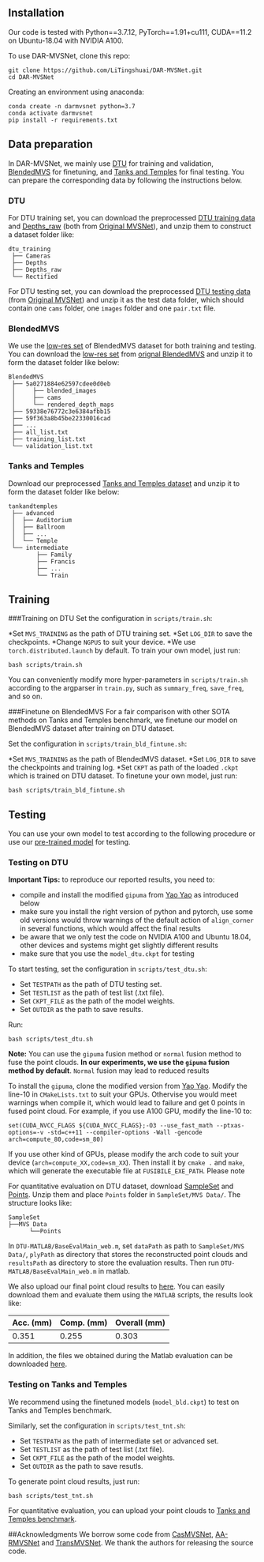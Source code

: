 
## Installation
Our code is tested with Python==3.7.12, PyTorch==1.91+cu111, CUDA==11.2 on Ubuntu-18.04 with NVIDIA A100.

To use DAR-MVSNet, clone this repo:

```
git clone https://github.com/LiTingshuai/DAR-MVSNet.git
cd DAR-MVSNet
```
Creating an environment using anaconda:
```
conda create -n darmvsnet python=3.7
conda activate darmvsnet
pip install -r requirements.txt
```
## Data preparation
In DAR-MVSNet, we mainly use [DTU](https://roboimagedata.compute.dtu.dk/) for training and validation, [BlendedMVS](https://github.com/YoYo000/BlendedMVS/) for finetuning, and [Tanks and Temples](https://www.tanksandtemples.org/) for final testing. You can prepare the corresponding data by following the instructions below.

### DTU
For DTU training set, you can download the preprocessed [DTU training data](https://drive.google.com/file/d/1eDjh-_bxKKnEuz5h-HXS7EDJn59clx6V/view)
 and [Depths_raw](https://virutalbuy-public.oss-cn-hangzhou.aliyuncs.com/share/cascade-stereo/CasMVSNet/dtu_data/dtu_train_hr/Depths_raw.zip)
 (both from [Original MVSNet](https://github.com/YoYo000/MVSNet)), and unzip them to construct a dataset folder like:
```
dtu_training
 ├── Cameras
 ├── Depths
 ├── Depths_raw
 └── Rectified
```
For DTU testing set, you can download the preprocessed [DTU testing data](https://drive.google.com/open?id=135oKPefcPTsdtLRzoDAQtPpHuoIrpRI_) (from [Original MVSNet](https://github.com/YoYo000/MVSNet)) and unzip it as the test data folder, which should contain one ``cams`` folder, one ``images`` folder and one ``pair.txt`` file.

###   BlendedMVS
We use the [low-res set](https://1drv.ms/u/s!Ag8Dbz2Aqc81gVDgxb8MDGgoV74S?e=hJKlvV) of BlendedMVS dataset for both training and testing. You can download the [low-res set](https://1drv.ms/u/s!Ag8Dbz2Aqc81gVDgxb8MDGgoV74S?e=hJKlvV) from [orignal BlendedMVS](https://github.com/YoYo000/BlendedMVS) and unzip it to form the dataset folder like below:

```
BlendedMVS
 ├── 5a0271884e62597cdee0d0eb
 │     ├── blended_images
 │     ├── cams
 │     └── rendered_depth_maps
 ├── 59338e76772c3e6384afbb15
 ├── 59f363a8b45be22330016cad
 ├── ...
 ├── all_list.txt
 ├── training_list.txt
 └── validation_list.txt
```

###   Tanks and Temples
Download our preprocessed [Tanks and Temples dataset](https://drive.google.com/file/d/1IHG5GCJK1pDVhDtTHFS3sY-ePaK75Qzg/view?usp=sharing) and unzip it to form the dataset folder like below:
```
tankandtemples
 ├── advanced
 │  ├── Auditorium
 │  ├── Ballroom
 │  ├── ...
 │  └── Temple
 └── intermediate
        ├── Family
        ├── Francis
        ├── ...
        └── Train
```
## Training 
###Training on DTU
Set the configuration in `scripts/train.sh`:

*Set `MVS_TRAINING` as the path of DTU training set.
*Set `LOG_DIR` to save the checkpoints.
*Change `NGPUS` to suit your device.
*We use `torch.distributed.launch` by default.
To train your own model, just run:
```
bash scripts/train.sh
```
You can conveniently modify more hyper-parameters in `scripts/train.sh` according to the argparser in `train.py`, such as `summary_freq`, `save_freq`, and so on.

###Finetune on BlendedMVS
For a fair comparison with other SOTA methods on Tanks and Temples benchmark, we finetune our model on BlendedMVS dataset after training on DTU dataset.

Set the configuration in `scripts/train_bld_fintune.sh`:

*Set `MVS_TRAINING` as the path of BlendedMVS dataset.
*Set `LOG_DIR` to save the checkpoints and training log.
*Set `CKPT` as path of the loaded `.ckpt` which is trained on DTU dataset.
To finetune your own model, just run:
```
bash scripts/train_bld_fintune.sh
```
## Testing
You can use your own model to test according to the following procedure or use our [pre-trained model](https://drive.google.com/drive/folders/12dTNW3FuNclKXP7Xlq5nvqneDtdewp9m?usp=sharing) for testing.

###  Testing on DTU

**Important Tips:** to reproduce our reported results, you need to:
* compile and install the modified `gipuma` from [Yao Yao](https://github.com/YoYo000/fusibile) as introduced below
* make sure you install the right version of python and pytorch, use some old versions would throw warnings of the default action of `align_corner` in several functions, which would affect the final results
* be aware that we only test the code on NVIDIA A100 and Ubuntu 18.04, other devices and systems might get slightly different results
* make sure that you use the `model_dtu.ckpt` for testing


To start testing, set the configuration in ``scripts/test_dtu.sh``:
* Set ``TESTPATH`` as the path of DTU testing set.
* Set ``TESTLIST`` as the path of test list (.txt file).
* Set ``CKPT_FILE`` as the path of the model weights.
* Set ``OUTDIR`` as the path to save results.

Run:
```
bash scripts/test_dtu.sh
```
**Note:** You can use the `gipuma` fusion method or `normal` fusion method to fuse the point clouds. **In our experiments, we use the `gipuma` fusion method by default**. `Normal` fusion may lead to reduced results

<!-- The simple instruction for installing and compiling `gipuma` can be found [here](https://github.com/YoYo000/MVSNet#post-processing).  The installed gipuma is a modified version from [Yao Yao](https://github.com/YoYo000/fusibile).-->
To install the `gipuma`, clone the modified version from [Yao Yao](https://github.com/YoYo000/fusibile).
Modify the line-10 in `CMakeLists.txt` to suit your GPUs. Othervise you would meet warnings when compile it, which would lead to failure and get 0 points in fused point cloud. For example, if you use A100 GPU, modify the line-10 to:
```
set(CUDA_NVCC_FLAGS ${CUDA_NVCC_FLAGS};-O3 --use_fast_math --ptxas-options=-v -std=c++11 --compiler-options -Wall -gencode arch=compute_80,code=sm_80)
```
If you use other kind of GPUs, please modify the arch code to suit your device (`arch=compute_XX,code=sm_XX`).
Then install it by `cmake .` and `make`, which will generate the executable file at `FUSIBILE_EXE_PATH`.
Please note 



For quantitative evaluation on DTU dataset, download [SampleSet](http://roboimagedata.compute.dtu.dk/?page_id=36) and [Points](http://roboimagedata.compute.dtu.dk/?page_id=36). Unzip them and place `Points` folder in `SampleSet/MVS Data/`. The structure looks like:
```
SampleSet
├──MVS Data
      └──Points
```
In ``DTU-MATLAB/BaseEvalMain_web.m``, set `dataPath` as path to `SampleSet/MVS Data/`, `plyPath` as directory that stores the reconstructed point clouds and `resultsPath` as directory to store the evaluation results. Then run ``DTU-MATLAB/BaseEvalMain_web.m`` in matlab.

We also upload our final point cloud results to [here](https://drive.google.com/drive/folders/1Pcc3OF_swEhgdhkjeq7YUtUbJAiwWJdJ?usp=sharing). You can easily download them and evaluate them using the `MATLAB` scripts, the results look like:


| Acc. (mm) | Comp. (mm) | Overall (mm) |
|-----------|------------|--------------|
| 0.351     | 0.255      | 0.303        |

In addition, the files we obtained during the Matlab evaluation can be downloaded [here](https://drive.google.com/drive/folders/1r3rMIZNbTLrdWI-bAgJkCO570GS79cQj?usp=sharing).


###  Testing on Tanks and Temples
We recommend using the finetuned models (``model_bld.ckpt``) to test on Tanks and Temples benchmark.

Similarly, set the configuration in ``scripts/test_tnt.sh``:
* Set ``TESTPATH`` as the path of intermediate set or advanced set.
* Set ``TESTLIST`` as the path of test list (.txt file).
* Set ``CKPT_FILE`` as the path of the model weights.
* Set ``OUTDIR`` as the path to save resutls.

To generate point cloud results, just run:
```
bash scripts/test_tnt.sh
```

For quantitative evaluation, you can upload your point clouds to [Tanks and Temples benchmark](https://www.tanksandtemples.org/).

##Acknowledgments
We borrow some code from [CasMVSNet](https://github.com/alibaba/cascade-stereo/tree/master/CasMVSNet),  [AA-RMVSNet](https://github.com/QT-Zhu/AA-RMVSNet) and [TransMVSNet](https://github.com/megvii-research/TransMVSNet?tab=readme-ov-file). We thank the authors for releasing the source code.